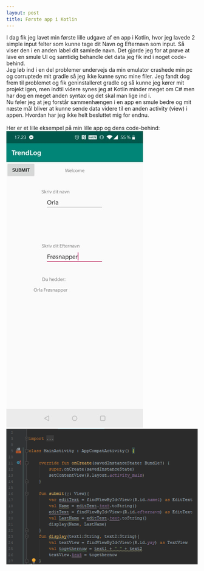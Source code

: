 ```yaml
---
layout: post
title: Første app i Kotlin
---
```

I dag fik jeg lavet min første lille udgave af en app i Kotlin,
hvor jeg lavede 2 simple input felter som kunne tage dit Navn og Efternavn som input.
Så viser den i en anden label dit samlede navn. Det gjorde jeg for at prøve at lave en smule UI
og samtidig behandle det data jeg fik ind i noget code-behind. <br>
Jeg løb ind i en del problemer undervejs da min emulator crashede min pc og corruptede mit gradle så jeg ikke kunne sync mine filer.
Jeg fandt dog frem til problemet og fik geninstalleret gradle og så kunne jeg kører mit projekt igen, men indtil videre synes jeg at Kotlin minder meget om C# men har dog en meget anden syntax og det skal man lige ind i. <br>
Nu føler jeg at jeg forstår sammenhængen i en app en smule bedre og mit næste mål bliver at kunne sende data videre til en anden activity (view) i appen. Hvordan har jeg ikke helt besluttet mig for endnu. <br>
<br>
Her er et lille eksempel på min lille app og dens code-behind: <br>
![](/images/firstappPICC02-06.jpg) <br>
![](/images/codepic02-06.png)
